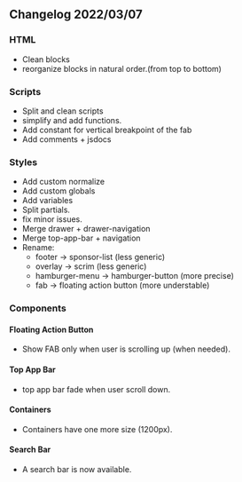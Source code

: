 ## Changelog 2022/03/07

### HTML

- Clean blocks
- reorganize blocks in natural order.(from top to bottom)

### Scripts

- Split and clean scripts
- simplify and add functions.
- Add constant for vertical breakpoint of the fab
- Add comments + jsdocs

### Styles

- Add custom normalize
- Add custom globals
- Add variables
- Split partials.
- fix minor issues.
- Merge drawer + drawer-navigation
- Merge top-app-bar + navigation
- Rename:
  - footer -> sponsor-list (less generic)
  - overlay -> scrim (less generic)
  - hamburger-menu -> hamburger-button (more precise)
  - fab -> floating action button (more understable)

### Components

#### Floating Action Button

- Show FAB only when user is scrolling up (when needed).

#### Top App Bar

- top app bar fade when user scroll down.

#### Containers

- Containers have one more size (1200px).

#### Search Bar

- A search bar is now available.
